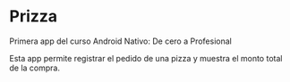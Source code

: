 # Prizza
Primera app del curso Android Nativo: De cero a Profesional

Esta app permite registrar el pedido de una pizza y muestra el monto total
de la compra.

